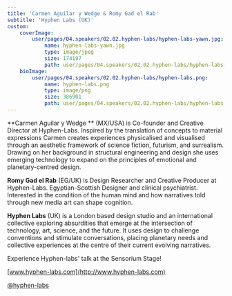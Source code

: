 ```yaml
---
title: 'Carmen Aguilar y Wedge & Romy Gad el Rab'
subtitle: 'Hyphen Labs (UK)'
custom:
    coverImage:
        user/pages/04.speakers/02.02.hyphen-labs/hyphen-labs-yawn.jpg:
            name: hyphen-labs-yawn.jpg
            type: image/jpeg
            size: 174197
            path: user/pages/04.speakers/02.02.hyphen-labs/hyphen-labs-yawn.jpg
    bioImage:
        user/pages/04.speakers/02.02.hyphen-labs/hyphen-labs.png:
            name: hyphen-labs.png
            type: image/png
            size: 386901
            path: user/pages/04.speakers/02.02.hyphen-labs/hyphen-labs.png
---
```


**Carmen Aguilar y Wedge ** (MX/USA) is Co-founder and Creative Director at Hyphen-Labs. Inspired by the translation of concepts to material expressions Carmen creates experiences physicalised and visualised through an aesthetic framework of science fiction, futurism, and surrealism. Drawing on her background in structural engineering and design she uses emerging technology to expand on the principles of emotional and planetary-centred design.

**Romy Gad el Rab** (EG/UK) is Design Researcher and Creative Producer at Hyphen-Labs. Egyptian-Scottish Designer and clinical psychiatrist. Interested in the condition of the human mind and how narratives told through new media art can shape cognition. 

**Hyphen Labs** (UK) is a London based design studio and an international collective exploring absurdities that emerge at the intersection of technology, art, science, and the future. It uses design to challenge conventions and stimulate conversations, placing planetary needs and collective experiences at the centre of their current evolving narratives.


Experience Hyphen-labs' talk at the Sensorium Stage!


[www.hyphen-labs.com](http://www.hyphen-labs.com)

[@hyphen-labs](https://twitter.com/hyphen_labs)


